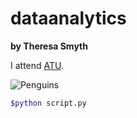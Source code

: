 # dataanalytics

**by Theresa Smyth**

I attend [ATU](https://www.atu.ie/).

![Penguins](https://allisonhorst.github.io/palmerpenguins/reference/figures/lter_penguins.png)

```bash
$python script.py
```